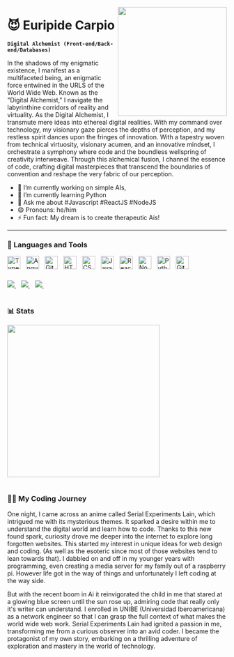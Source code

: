 
<a target="_blank" href="https://delightful-pika-01bac1.netlify.app/"><img width="250" align="right" src="https://github.com/Euripidec/Euripidec/assets/111103974/dfc7ce39-27c7-4136-9242-bdced744e48e"></a>
# 😈 Euripide Carpio

**`Digital Alchemist (Front-end/Back-end/Databases)`**

In the shadows of my enigmatic existence, I manifest as a multifaceted being, an enigmatic force entwined in the URLS of the World Wide Web. Known as the "Digital Alchemist," I navigate the labyrinthine corridors of reality and virtuality. As the Digital Alchemist, I transmute mere ideas into ethereal digital realities. With my command over technology, my visionary gaze pierces the depths of perception, and my restless spirit dances upon the fringes of innovation. With a tapestry woven from technical virtuosity, visionary acumen, and an innovative mindset, I orchestrate a symphony where code and the boundless wellspring of creativity interweave. Through this alchemical fusion, I channel the essence of code, crafting digital masterpieces that transcend the boundaries of convention and reshape the very fabric of our perception.

- 🔭 I’m currently working on simple AIs,
- 🌱 I’m currently learning Python
- 💬 Ask me about #Javascript #ReactJS #NodeJS
- 😄 Pronouns: he/him
- ⚡ Fun fact: My dream is to create therapeutic Ais!
---

### 🧰 Languages and Tools

<img align="left" alt="TypeScript" width="30px" style="padding-right:10px;" src="https://cdn.jsdelivr.net/gh/devicons/devicon/icons/typescript/typescript-plain.svg" />
<img align="left" alt="Angular" width="30px" style="padding-right:10px;" src="https://cdn.jsdelivr.net/gh/devicons/devicon/icons/angularjs/angularjs-plain.svg" />
<img align="left" alt="Git" width="30px" style="padding-right:10px;" src="https://cdn.jsdelivr.net/gh/devicons/devicon/icons/git/git-original.svg" />
<img align="left" alt="HTML" width="30px" style="padding-right:10px;" src="https://cdn.jsdelivr.net/gh/devicons/devicon/icons/html5/html5-plain.svg" />
<img align="left" alt="CSS" width="30px" style="padding-right:10px;" src="https://cdn.jsdelivr.net/gh/devicons/devicon/icons/css3/css3-plain.svg" />
<img align="left" alt="JavaScript" width="30px" style="padding-right:10px;" src="https://cdn.jsdelivr.net/gh/devicons/devicon/icons/javascript/javascript-plain.svg" />
<img align="left" alt="React" width="30px" style="padding-right:10px;" src="https://cdn.jsdelivr.net/gh/devicons/devicon/icons/react/react-original.svg" />
<img align="left" alt="NodeJS" width="30px" style="padding-right:10px;" src="https://cdn.jsdelivr.net/gh/devicons/devicon/icons/nodejs/nodejs-original.svg" />
<img align="left" alt="Python" width="30px" style="padding-right:10px;" src="https://cdn.jsdelivr.net/gh/devicons/devicon/icons/python/python-plain.svg" />
<img align="left" alt="GitHub" width="30px" style="padding-right:10px;" src="https://cdn.jsdelivr.net/gh/devicons/devicon/icons/github/github-original.svg" />
<br />

#
<a href="www.linkedin.com/in/euripide-carpio-63a386152">
    <img src="https://img.shields.io/badge/linkedin-%230077B5.svg?&style=for-the-badge&logo=linkedin&logoColor=white" />
  </a>&nbsp;&nbsp;
  <a href="mailto:euripidec@gmail.com">
    <img src="https://img.shields.io/badge/Gmail-D14836?style=for-the-badge&logo=gmail&logoColor=white" />        
  </a>&nbsp;&nbsp;
  <a href="https://wa.me/8293876773">
    <img src="https://img.shields.io/badge/WhatsApp-25D366?style=for-the-badge&logo=whatsapp&logoColor=white" />        
  </a>&nbsp;&nbsp;
 
 #

### 📊 Stats

<p>
  <a href="#"><img src="https://github-readme-stats.vercel.app/api/top-langs/?username=Euripidec&theme=synthwave" width="350"></a>
</p>

#

 <h3>👨‍💻 My Coding Journey</h3>
 
  One night, I came across an anime called Serial Experiments Lain, which intrigued me with its mysterious themes. It sparked a desire within me to understand the digital world and learn how to code. Thanks to this new found spark, curiosity drove me deeper into the internet to explore long forgotten websites. This started my interest in unique ideas for web design and coding. (As well as the esoteric since most of those websites tend to lean towards that). I dabbled on and off in my younger years with programming, even creating a media server for my family out of a raspberry pi. However life got in the way of things and unfortunately I left coding at the way side.

  But with the recent boom in Ai it reinvigorated the child in me that stared at a glowing blue screen until the sun rose up, admiring code that really only it's writer can understand. I enrolled in UNIBE (Universidad Iberoamericana) as a network engineer so that I can grasp the full context of what makes the world wide web work. Serial Experiments Lain had ignited a passion in me, transforming me from a curious observer into an avid coder. I became the protagonist of my own story, embarking on a thrilling adventure of exploration and mastery in the world of technology.

